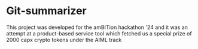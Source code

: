# Git-summarizer
This project was developed for the amBITion hackathon '24 and it was an attempt at a product-based service tool which fetched us a special prize of 2000 capx crypto tokens under the AIML track
